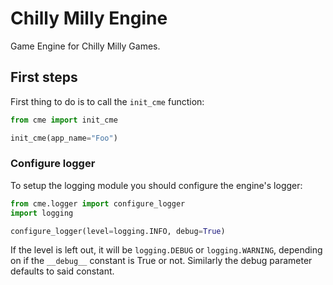 # Chilly Milly Engine

Game Engine for Chilly Milly Games.

## First steps

First thing to do is to call the `init_cme` function:

```python
from cme import init_cme

init_cme(app_name="Foo")
```

### Configure logger

To setup the logging module you should configure the engine's logger:

```python
from cme.logger import configure_logger
import logging

configure_logger(level=logging.INFO, debug=True)
```

If the level is left out, it will be `logging.DEBUG` or `logging.WARNING`, depending on if the `__debug__` constant is True or not. Similarly the debug parameter defaults to said constant.

